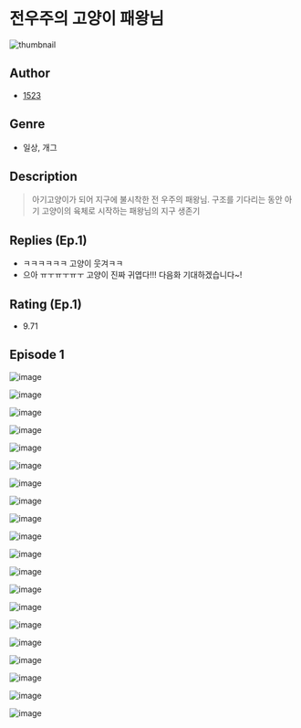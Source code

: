 # 전우주의 고양이 패왕님
![thumbnail](https://image-comic.pstatic.net/user_contents_data/challenge_comic/2023/05/23/359243/upload_7378082769800410934_480x623.jpeg)

## Author
- [1523](https://comic.naver.com/artistTitle?id=359243)

## Genre
- 일상, 개그

## Description
> 아기고양이가 되어 지구에 불시착한 전 우주의 패왕님. 구조를 기다리는 동안 아기 고양이의 육체로 시작하는 패왕님의 지구 생존기

## Replies (Ep.1)
- ㅋㅋㅋㅋㅋㅋ 고양이 웃겨ㅋㅋ
- 으아 ㅠㅜㅠㅜㅠㅜ 고양이 진짜 귀엽다!!! 다음화 기대하겠습니다~!

## Rating (Ep.1)
- 9.71

## Episode 1
![image](https://image-comic.pstatic.net/user_contents_data/challenge_comic/2023/05/23/359243/upload_4051047660988556641.jpeg)

![image](https://image-comic.pstatic.net/user_contents_data/challenge_comic/2023/05/23/359243/upload_3703193878080401969.jpeg)

![image](https://image-comic.pstatic.net/user_contents_data/challenge_comic/2023/05/23/359243/upload_7364854584007864934.jpeg)

![image](https://image-comic.pstatic.net/user_contents_data/challenge_comic/2023/05/23/359243/upload_7161348356959397173.jpeg)

![image](https://image-comic.pstatic.net/user_contents_data/challenge_comic/2023/05/23/359243/upload_7077515005548376118.jpeg)

![image](https://image-comic.pstatic.net/user_contents_data/challenge_comic/2023/05/23/359243/upload_3905524904000501860.jpeg)

![image](https://image-comic.pstatic.net/user_contents_data/challenge_comic/2023/05/23/359243/upload_3834877961869801826.jpeg)

![image](https://image-comic.pstatic.net/user_contents_data/challenge_comic/2023/05/23/359243/upload_3474308526118418020.jpeg)

![image](https://image-comic.pstatic.net/user_contents_data/challenge_comic/2023/05/23/359243/upload_4123154530447930937.jpeg)

![image](https://image-comic.pstatic.net/user_contents_data/challenge_comic/2023/05/23/359243/upload_3618751397965869624.jpeg)

![image](https://image-comic.pstatic.net/user_contents_data/challenge_comic/2023/05/23/359243/upload_3847590523866528101.jpeg)

![image](https://image-comic.pstatic.net/user_contents_data/challenge_comic/2023/05/23/359243/upload_3558187170741171508.jpeg)

![image](https://image-comic.pstatic.net/user_contents_data/challenge_comic/2023/05/23/359243/upload_3832951846003434085.jpeg)

![image](https://image-comic.pstatic.net/user_contents_data/challenge_comic/2023/05/23/359243/upload_7220168724432905015.jpeg)

![image](https://image-comic.pstatic.net/user_contents_data/challenge_comic/2023/05/23/359243/upload_7162466362716402483.jpeg)

![image](https://image-comic.pstatic.net/user_contents_data/challenge_comic/2023/05/23/359243/upload_3991086893124182323.jpeg)

![image](https://image-comic.pstatic.net/user_contents_data/challenge_comic/2023/05/23/359243/upload_3905853645109092921.jpeg)

![image](https://image-comic.pstatic.net/user_contents_data/challenge_comic/2023/05/23/359243/upload_7162468754288293176.jpeg)

![image](https://image-comic.pstatic.net/user_contents_data/challenge_comic/2023/05/23/359243/upload_7293641397686527537.jpeg)

![image](https://image-comic.pstatic.net/user_contents_data/challenge_comic/2023/05/23/359243/upload_4049126620931307059.jpeg)
